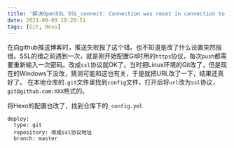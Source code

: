 ```yaml
---
title: '解决OpenSSL SSL_connect: Connection was reset in connection to github.com:443'
date: 2021-08-09 18:20:51
tags: [Git, Hexo]
---
```

在向github推送博客时，推送失败报了这个错。也不知道是改了什么设置突然报错。SSL的错之前遇到一次，就是刚开始配置Git时用的`https`协议，每次`push`都需要重新输入一次密码。改成`ssl`协议就OK了。当时把Linux环境的Git改了，但是现在的Windows下没改，猜测可能和这也有关，于是就把URL改了一下，结果还真好了。
在本地仓库的`.git`文件里找到`config`文件，打开后将`url`改为`ssl`协议，`git@github.com:XXX`格式的。

将Hexo的配置也改了，找到仓库下的`_config.yml`
```
deploy:
  type: git
  repository: 改成ssl协议地址
  branch: master
```